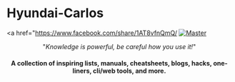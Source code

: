 # Hyundai-Carlos
<a href="https://www.facebook.com/share/1AT8vfnQmQ/
  <a href="https://github.com/trimstray/the-book-of-secret-knowledge">
    <img
 src="https://github.com/trimstray/the-book-of-secret-knowledge/blob/master/static/img/storage/emulated/0/DCIM/Githubpic/S1.jpg" alt="Master">
  </a>
</p>

<p align="center">"<i>Knowledge is powerful, be careful how you use it!</i>"</p>

<h4 align="center">A collection of inspiring lists, manuals, cheatsheets, blogs, hacks, one-liners, cli/web tools, and more.</h4>
